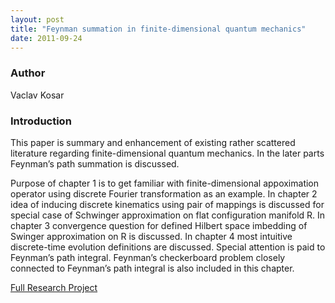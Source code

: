 ```yaml
---
layout: post
title: "Feynman summation in finite-dimensional quantum mechanics"
date: 2011-09-24
---
```


### Author
Vaclav Kosar

### Introduction
This paper is summary and enhancement of existing rather scattered literature regarding finite-dimensional quantum mechanics. In the later parts Feynman’s path summation is discussed.

Purpose of chapter 1 is to get familiar with finite-dimensional appoximation operator using discrete Fourier transformation as an example. In chapter 2 idea of inducing discrete kinematics using pair of mappings is discussed for special case of Schwinger approximation on flat configuration manifold R. In chapter 3 convergence question for defined Hilbert space imbedding of Swinger approximation on R is discussed. In chapter 4 most intuitive discrete-time evolution definitions are discussed. Special attention is paid to Feynman’s path integral. Feynman’s checkerboard problem closely connected to Feynman’s path integral is also included in this chapter.

[Full Research Project](http://physics.fjfi.cvut.cz/publications/mf/2009/Kosar_res.pdf)
